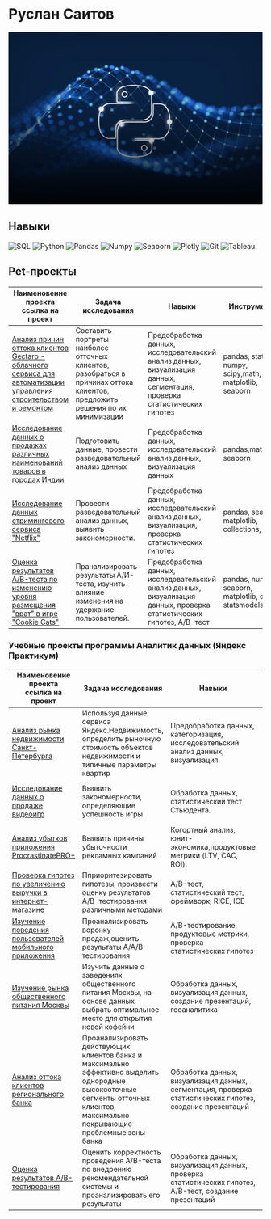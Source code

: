 # Руслан Саитов

![Header](https://github.com/Sairus74/Sairus74/blob/main/python.jpg)


## Навыки

![SQL](https://img.shields.io/badge/SQL-00BEF2?style=for-the-badge&logo=PostgreSQL)
![Python](https://img.shields.io/badge/python-3670A0?style=for-the-badge&logo=python&logoColor=ffdd54)
![Pandas](https://img.shields.io/badge/pandas-%23150458.svg?style=for-the-badge&logo=pandas&logoColor=white)
![Numpy](https://img.shields.io/badge/numpy-%23013243.svg?style=for-the-badge&logo=numpy&logoColor=white)
![Seaborn](https://img.shields.io/badge/Seaborn-%23150458.svg?style=for-the-badge&logo=Seaborn&logoColor=white)
![Plotly](https://img.shields.io/badge/Plotly-%233F4F75.svg?style=for-the-badge&logo=plotly&logoColor=white)
![Git](https://img.shields.io/badge/git-%2307405e.svg?style=for-the-badge&logo=git&logoColor=white)
![Tableau](https://img.shields.io/badge/Tableau-%2300f.svg?style=for-the-badge&logo=Tableau&logoColor=white)

## Pet-проекты
| Наименовение проекта<br />ссылка на проект | Задача исследования | Навыки  | Инструменты |
|----------|----------|----------|----------|
| [Анализ причин оттока клиентов Gectaro - облачного сервиса для автоматизации управления строительством и ремонтом](https://github.com/Sairus74/Gectaro/blob/main/Gectaro.ipynb) | Составить портреты наиболее отточных клиентов, разобраться в причинах оттока клиентов, предложить решения по их минимизации | Предобработка данных,  исследовательский анализ данных, визуализация данных, сегментация, проверка статистических гипотез  |pandas, statistics, numpy, scipy,math, phik, matplotlib, seaborn|
| [Исследование данных о продажах различных наименований товаров в городах Индии](https://github.com/Sairus74/Store-Sales/blob/main/store_sales.ipynb) | Подготовить данные, провести разведовательный анализ данных | Предобработка данных,  исследовательский анализ данных, визуализация данных |pandas,matplotlib, seaborn|
| [Исследование данных стримингового сервиса "Netflix"](https://github.com/Sairus74/Netflix/blob/main/Netflix.ipynb) | Провести разведовательный анализ данных, выявить закономерности. | Предобработка данных,  исследовательский анализ данных, визуализация, проверка статистических гипотез  |  pandas, seaborn, matplotlib, collections, scipy|
| [Оценка результатов A/B-теста по изменению уровня размещения "врат" в игре "Cookie Cats"](https://github.com/Sairus74/Cookie-Cats/blob/main/Cookie%20Cats.ipynb) | Пранализировать результаты А/И-теста, изучить влияние изменения на удержание пользователей. | Предобработка данных,  исследовательский анализ данных, визуализация данных, проверка статистических гипотез, A/B-тест  |  pandas, numpy, seaborn, matplotlib, scipy, statsmodelsy|


### Учебные проекты программы Аналитик данных (Яндекс Практикум)
| Наименовение проекта<br />ссылка на проект | Задача исследования | Навыки  | Инструменты |
|----------|----------|----------|----------|
| [Анализ рынка недвижимости Санкт-Петербурга](https://github.com/Sairus74/practicum/blob/main/1_%D0%90%D0%BD%D0%B0%D0%BB%D0%B8%D0%B7%20%D1%80%D1%8B%D0%BD%D0%BA%D0%B0%20%D0%BD%D0%B5%D0%B4%D0%B2%D0%B8%D0%B6%D0%B8%D0%BC%D0%BE%D1%81%D1%82%D0%B8%20%D0%A1%D0%B0%D0%BD%D0%BA%D1%82-%D0%9F%D0%B5%D1%82%D0%B5%D1%80%D0%B1%D1%83%D1%80%D0%B3%D0%B0.ipynb) | Используя данные сервиса Яндекс.Недвижимость, определить рыночную стоимость объектов недвижимости и типичные параметры квартир | Предобработка данных, категоризация, исследовательский анализ данных, визуализация. | python, pandas, statistics, numpy, matplotlib|
| [Исследование данных о продаже видеоигр](https://github.com/Sairus74/practicum/blob/main/2_%D0%98%D1%81%D1%81%D0%BB%D0%B5%D0%B4%D0%BE%D0%B2%D0%B0%D0%BD%D0%B8%D0%B5%20%D0%B4%D0%B0%D0%BD%D0%BD%D1%8B%D1%85%20%D0%BE%20%D0%BF%D1%80%D0%BE%D0%B4%D0%B0%D0%B6%D0%B0%D1%85%20%D0%B2%D0%B8%D0%B4%D0%B5%D0%BE%D0%B8%D0%B3%D1%80.ipynb) | Выявить закономерности, определяющие успешность игры  | Обработка данных, статистический тест Стьюдента. | pandas, statistics, numpy, scipy,matplotlib, seaborn |
| [Анализ убытков приложения ProcrastinatePRO+](https://github.com/Sairus74/practicum/blob/main/3_%D0%90%D0%BD%D0%B0%D0%BB%D0%B8%D0%B7%20%D1%83%D0%B1%D1%8B%D1%82%D0%BA%D0%BE%D0%B2%20%D0%BF%D1%80%D0%B8%D0%BB%D0%BE%D0%B6%D0%B5%D0%BD%D0%B8%D1%8F%20ProcrastinatePRO%2B.ipynb) | Выявить причины убыточности рекламных кампаний | Когортный анализ, юнит-экономика,продуктовые метрики (LTV, CAC, ROI). | pandas, statistics, numpy, scipy, matplotlib, seaborn |
| [Проверка гипотез по увеличению выручки в интернет-магазине](https://github.com/Sairus74/practicum/blob/main/4_%D0%9F%D1%80%D0%BE%D0%B2%D0%B5%D1%80%D0%BA%D0%B0%20%D0%B3%D0%B8%D0%BF%D0%BE%D1%82%D0%B5%D0%B7%20%D0%BF%D0%BE%20%D1%83%D0%B2%D0%B5%D0%BB%D0%B8%D1%87%D0%B5%D0%BD%D0%B8%D1%8E%20%D0%B2%D1%8B%D1%80%D1%83%D1%87%D0%BA%D0%B8%20%D0%B2%20%D0%B8%D0%BD%D1%82%D0%B5%D1%80%D0%BD%D0%B5%D1%82-%D0%BC%D0%B0%D0%B3%D0%B0%D0%B7%D0%B8%D0%BD%D0%B5.ipynb) | Пприоритезировать гипотезы, произвести оценку результатов A/B-тестирования различными методами | A/B-тест, статистический тест, фреймворк, RICE, ICE | pandas, statistics, numpy, scipy, matplotlib, seaborn |
| [Изучение поведения пользователей мобильного приложения](https://github.com/Sairus74/practicum/blob/main/5_%D0%98%D0%B7%D1%83%D1%87%D0%B5%D0%BD%D0%B8%D0%B5%20%D0%BF%D0%BE%D0%B2%D0%B5%D0%B4%D0%B5%D0%BD%D0%B8%D1%8F%20%D0%BF%D0%BE%D0%BB%D1%8C%D0%B7%D0%BE%D0%B2%D0%B0%D1%82%D0%B5%D0%BB%D0%B5%D0%B9%20%D0%BC%D0%BE%D0%B1%D0%B8%D0%BB%D1%8C%D0%BD%D0%BE%D0%B3%D0%BE%20%D0%BF%D1%80%D0%B8%D0%BB%D0%BE%D0%B6%D0%B5%D0%BD%D0%B8%D1%8F.ipynb) | Проанализировать воронку продаж,оценить результаты A/A/B-тестирования | A/B-тестирование, продуктовые метрики, проверка статистических гипотез | pandas, statistics, numpy, scipy, matplotlib, seaborn |
| [Изучение рынка общественного питания Москвы](https://github.com/Sairus74/practicum/blob/main/6_%D0%98%D0%B7%D1%83%D1%87%D0%B5%D0%BD%D0%B8%D0%B5%20%D1%80%D1%8B%D0%BD%D0%BA%D0%B0%20%D0%BE%D0%B1%D1%89%D0%B5%D1%81%D1%82%D0%B2%D0%B5%D0%BD%D0%BD%D0%BE%D0%B3%D0%BE%20%D0%BF%D0%B8%D1%82%D0%B0%D0%BD%D0%B8%D1%8F%20%D0%9C%D0%BE%D1%81%D0%BA%D0%B2%D1%8B.ipynb) | Изучить данные о заведениях общественного питания Москвы, на основе данных выбрать оптимальное место для открытия новой кофейни | Обработка данных, визуализация данных, создание презентаций, геоаналитика | pandas, numpy, matplotlib, seaborn, plotly |
| [Анализ оттока клиентов регионального банка](https://github.com/Sairus74/practicum/blob/main/7_%D0%90%D0%BD%D0%B0%D0%BB%D0%B8%D0%B7%20%D0%BE%D1%82%D1%82%D0%BE%D0%BA%D0%B0%20%20%D0%BA%D0%BB%D0%B8%D0%B5%D0%BD%D1%82%D0%BE%D0%B2%20%D1%80%D0%B5%D0%B3%D0%B8%D0%BE%D0%BD%D0%B0%D0%BB%D1%8C%D0%BD%D0%BE%D0%B3%D0%BE%20%D0%B1%D0%B0%D0%BD%D0%BA%D0%B0.ipynb) | Проанализировать действующих клиентов банка и максимально эффективно выделить однородные высокооточные сегменты отточных клиентов, максимально покрывающие проблемные зоны банка | Обработка данных, визуализация данных, сегментация, проверка статистических гипотез, создание презентаций | pandas, statistics, numpy, scipy,math, phik, matplotlib, seaborn |
| [Оценка результатов A/B-тестирования](https://github.com/Sairus74/practicum/blob/main/8_%D0%9E%D1%86%D0%B5%D0%BD%D0%BA%D0%B0%20%D1%80%D0%B5%D0%B7%D1%83%D0%BB%D1%8C%D1%82%D0%B0%D1%82%D0%BE%D0%B2%20AB-%D1%82%D0%B5%D1%81%D1%82%D0%B8%D1%80%D0%BE%D0%B2%D0%B0%D0%BD%D0%B8%D1%8F.ipynb) | Оценить корректность проведения A/B-теста по внедрению рекомендательной системы и проанализировать его результаты | Обработка данных, визуализация данных, проверка статистических гипотез, A/B-тест, создание презентаций | pandas, statistics, numpy, scipy,math, phik, matplotlib, seaborn,  plotly |



